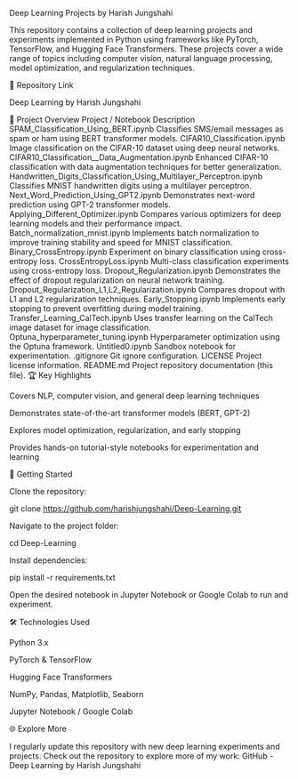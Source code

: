 Deep Learning Projects by Harish Jungshahi

This repository contains a collection of deep learning projects and experiments implemented in Python using frameworks like PyTorch, TensorFlow, and Hugging Face Transformers. These projects cover a wide range of topics including computer vision, natural language processing, model optimization, and regularization techniques.

🔗 Repository Link

Deep Learning by Harish Jungshahi

📁 Project Overview
Project / Notebook	Description
SPAM_Classification_Using_BERT.ipynb	Classifies SMS/email messages as spam or ham using BERT transformer models.
CIFAR10_Classification.ipynb	Image classification on the CIFAR-10 dataset using deep neural networks.
CIFAR10_Classification__Data_Augmentation.ipynb	Enhanced CIFAR-10 classification with data augmentation techniques for better generalization.
Handwritten_Digits_Classification_Using_Multilayer_Perceptron.ipynb	Classifies MNIST handwritten digits using a multilayer perceptron.
Next_Word_Prediction_Using_GPT2.ipynb	Demonstrates next-word prediction using GPT-2 transformer models.
Applying_Different_Optimizer.ipynb	Compares various optimizers for deep learning models and their performance impact.
Batch_normalization_mnist.ipynb	Implements batch normalization to improve training stability and speed for MNIST classification.
Binary_CrossEntropy.ipynb	Experiment on binary classification using cross-entropy loss.
CrossEntropyLoss.ipynb	Multi-class classification experiments using cross-entropy loss.
Dropout_Regularization.ipynb	Demonstrates the effect of dropout regularization on neural network training.
Dropout_Regularization_L1,L2_Regularization.ipynb	Compares dropout with L1 and L2 regularization techniques.
Early_Stopping.ipynb	Implements early stopping to prevent overfitting during model training.
Transfer_Learning_CalTech.ipynb	Uses transfer learning on the CalTech image dataset for image classification.
Optuna_hyperparameter_tuning.ipynb	Hyperparameter optimization using the Optuna framework.
Untitled0.ipynb	Sandbox notebook for experimentation.
.gitignore	Git ignore configuration.
LICENSE	Project license information.
README.md	Project repository documentation (this file).
🏆 Key Highlights

Covers NLP, computer vision, and general deep learning techniques

Demonstrates state-of-the-art transformer models (BERT, GPT-2)

Explores model optimization, regularization, and early stopping

Provides hands-on tutorial-style notebooks for experimentation and learning

📂 Getting Started

Clone the repository:

git clone https://github.com/harishjungshahi/Deep-Learning.git


Navigate to the project folder:

cd Deep-Learning


Install dependencies:

pip install -r requirements.txt


Open the desired notebook in Jupyter Notebook or Google Colab to run and experiment.

🛠️ Technologies Used

Python 3.x

PyTorch & TensorFlow

Hugging Face Transformers

NumPy, Pandas, Matplotlib, Seaborn

Jupyter Notebook / Google Colab

🌐 Explore More

I regularly update this repository with new deep learning experiments and projects. Check out the repository to explore more of my work:
GitHub - Deep Learning by Harish Jungshahi

